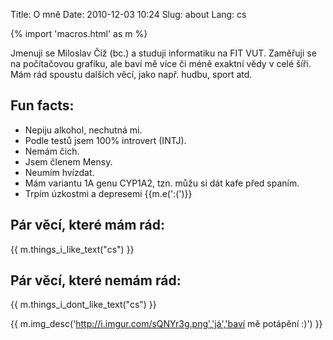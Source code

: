 Title: O mně
Date: 2010-12-03 10:24
Slug: about
Lang: cs

{% import 'macros.html' as m %}

Jmenuji se Miloslav Číž (bc.) a studuji informatiku na FIT VUT. Zaměřuji se na počítačovou grafiku,
ale baví mě více či méně exaktní vědy v celé šíři. Mám rád spoustu dalších věcí, jako např. hudbu,
sport atd.

## Fun facts:

- Nepiju alkohol, nechutná mi.
- Podle testů jsem 100% introvert (INTJ).
- Nemám čich.
- Jsem členem Mensy.
- Neumím hvízdat.
- Mám variantu 1A genu CYP1A2, tzn. můžu si dát kafe před spaním.
- Trpím úzkostmi a depresemi {{m.e(':(')}}

## Pár věcí, které mám rád:

{{ m.things_i_like_text("cs") }}

## Pár věcí, které nemám rád:

{{ m.things_i_dont_like_text("cs") }}

{{ m.img_desc('http://i.imgur.com/sQNYr3g.png','já','baví mě potápění :)') }}
